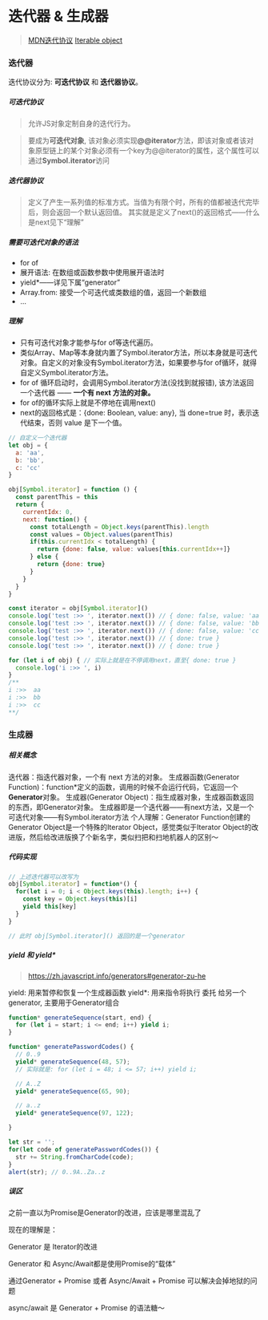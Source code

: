 # 迭代器 & 生成器
>[MDN迭代协议](https://developer.mozilla.org/zh-CN/docs/Web/JavaScript/Reference/Iteration_protocols)
>[Iterable object](https://zh.javascript.info/iterable)
### 迭代器
迭代协议分为: **可迭代协议** 和 **迭代器协议**。
##### 可迭代协议
> 允许JS对象定制自身的迭代行为。

> 要成为**可迭代对象**, 该对象必须实现<strong>@@iterator</strong>方法，即该对象或者该对象原型链上的某个对象必须有一个key为@@iterator的属性，这个属性可以通过**Symbol.iterator**访问

##### 迭代器协议
> 定义了产生一系列值的标准方式。当值为有限个时，所有的值都被迭代完毕后，则会返回一个默认返回值。
其实就是定义了next()的返回格式——什么是next见下“理解”

##### 需要可迭代对象的语法
- for of
- 展开语法: 在数组或函数参数中使用展开语法时
- yield*——详见下属“generator”
- Array.from: 接受一个可迭代或类数组的值，返回一个新数组
- ...

##### 理解
- 只有可迭代对象才能参与for of等迭代遍历。
- 类似Array、Map等本身就内置了Symbol.iterator方法，所以本身就是可迭代对象。自定义的对象没有Symbol.iterator方法，如果要参与for of循环，就得自定义Symbol.iterator方法。
- for of 循环启动时，会调用Symbol.iterator方法(没找到就报错), 该方法返回一个迭代器 —— **一个有 next 方法的对象。**
- for of的循环实际上就是不停地在调用next()
- next的返回格式是：{done: Boolean, value: any}, 当 done=true 时，表示迭代结束，否则 value 是下一个值。

```js
// 自定义一个迭代器
let obj = {
  a: 'aa',
  b: 'bb',
  c: 'cc'
}

obj[Symbol.iterator] = function () {
  const parentThis = this
  return {
    currentIdx: 0,
    next: function() {
      const totalLength = Object.keys(parentThis).length
      const values = Object.values(parentThis)
      if(this.currentIdx < totalLength) {
        return {done: false, value: values[this.currentIdx++]}
      } else {
        return {done: true}
      }
    }
  }
}

const iterator = obj[Symbol.iterator]()
console.log('test :>> ', iterator.next()) // { done: false, value: 'aa' }
console.log('test :>> ', iterator.next()) // { done: false, value: 'bb' }
console.log('test :>> ', iterator.next()) // { done: false, value: 'cc' }
console.log('test :>> ', iterator.next()) // { done: true }
console.log('test :>> ', iterator.next()) // { done: true }

for (let i of obj) { // 实际上就是在不停调用next，直至{ done: true }
  console.log('i :>> ', i)
}
/** 
i :>>  aa
i :>>  bb
i :>>  cc
**/

```

### 生成器
##### 相关概念
迭代器：指迭代器对象，一个有 next 方法的对象。
生成器函数(Generator Function)：function*定义的函数，调用的时候不会运行代码，它返回一个**Generator**对象。
生成器(Generator Object)：指生成器对象，生成器函数返回的东西，即Generator对象。
生成器即是一个迭代器——有next方法，又是一个可迭代对象——有Symbol.iterator方法
个人理解：Generator Function创建的Generator Object是一个特殊的Iterator Object，感觉类似于Iterator Object的改进版，然后给改进版换了个新名字，类似扫把和扫地机器人的区别～

##### 代码实现
```js
// 上述迭代器可以改写为
obj[Symbol.iterator] = function*() {
  for(let i = 0; i < Object.keys(this).length; i++) {
    const key = Object.keys(this)[i]
    yield this[key]
  } 
}

// 此时 obj[Symbol.iterator]() 返回的是一个generator
```

##### yield 和 yield*
> https://zh.javascript.info/generators#generator-zu-he

yield: 用来暂停和恢复一个生成器函数
yield*: 用来指令将执行 委托 给另一个 generator, 主要用于Generator组合
```js
function* generateSequence(start, end) {
  for (let i = start; i <= end; i++) yield i;
}

function* generatePasswordCodes() {
  // 0..9
  yield* generateSequence(48, 57);
  // 实际就是: for (let i = 48; i <= 57; i++) yield i;

  // A..Z
  yield* generateSequence(65, 90);

  // a..z
  yield* generateSequence(97, 122);

}

let str = '';
for(let code of generatePasswordCodes()) {
  str += String.fromCharCode(code);
}
alert(str); // 0..9A..Za..z
```

##### 误区
之前一直以为Promise是Generator的改进，应该是哪里混乱了

现在的理解是：

Generator 是 Iterator的改进

Generator 和 Async/Await都是使用Promise的“载体”

通过Generator + Promise 或者 Async/Await + Promise 可以解决会掉地狱的问题

async/await 是 Generator + Promise 的语法糖～


